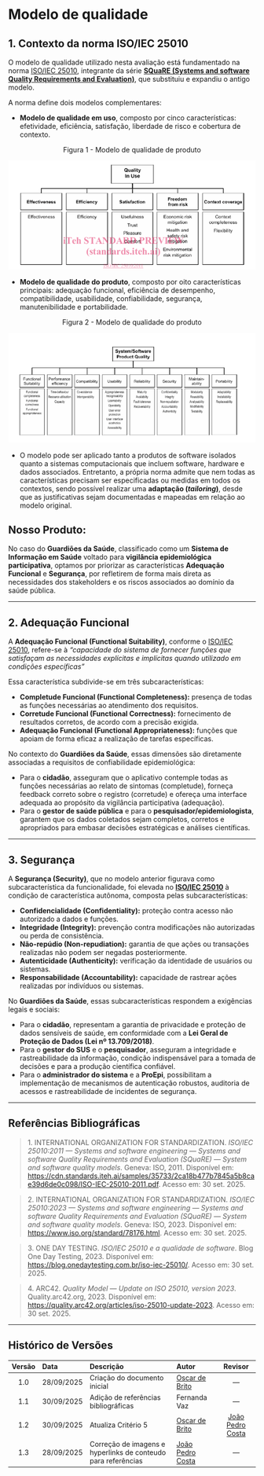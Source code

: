 # Modelo de qualidade

## 1. Contexto da norma ISO/IEC 25010

O modelo de qualidade utilizado nesta avaliação está fundamentado na norma [ISO/IEC 25010](https://cdn.standards.iteh.ai/samples/35733/2ca18b477b7845a5b8cae39d6de0c098/ISO-IEC-25010-2011.pdf), integrante da série **[SQuaRE (Systems and software Quality Requirements and Evaluation)](#ref2)**, que substituiu e expandiu o antigo modelo.  

A norma define dois modelos complementares:

- **Modelo de qualidade em uso**, composto por cinco características: efetividade, eficiência, satisfação, liberdade de risco e cobertura de contexto.  

<p align="center">
 Figura 1 -  Modelo de qualidade de produto
</p>

![](../../images/QIU.png)



- **Modelo de qualidade do produto**, composto por oito características principais: adequação funcional, eficiência de desempenho, compatibilidade, usabilidade, confiabilidade, segurança, manutenibilidade e portabilidade. 

<p align="center">
 Figura 2 - Modelo de qualidade do produto
</p>

![](../../images/SPQ.png)


- O modelo pode ser aplicado tanto a produtos de software isolados quanto a sistemas computacionais que incluem software, hardware e dados associados. Entretanto, a própria norma admite que nem todas as características precisam ser especificadas ou medidas em todos os contextos, sendo possível realizar uma **adaptação (*tailoring*)**, desde que as justificativas sejam documentadas e mapeadas em relação ao modelo original.


## Nosso Produto:

No caso do **Guardiões da Saúde**, classificado como um **Sistema de Informação em Saúde** voltado para **vigilância epidemiológica participativa**, optamos por priorizar as características **Adequação Funcional** e **Segurança**, por refletirem de forma mais direta as necessidades dos stakeholders e os riscos associados ao domínio da saúde pública.

---

## 2. Adequação Funcional

A **Adequação Funcional (Functional Suitability)**, conforme o [ISO/IEC 25010](#ref1), refere-se à *“capacidade do sistema de fornecer funções que satisfaçam as necessidades explícitas e implícitas quando utilizado em condições específicas”*

Essa característica subdivide-se em três subcaracterísticas:

- **Completude Funcional (Functional Completeness):** presença de todas as funções necessárias ao atendimento dos requisitos.  
- **Corretude Funcional (Functional Correctness):** fornecimento de resultados corretos, de acordo com a precisão exigida.  
- **Adequação Funcional (Functional Appropriateness):** funções que apoiam de forma eficaz a realização de tarefas específicas.  

No contexto do **Guardiões da Saúde**, essas dimensões são diretamente associadas a requisitos de confiabilidade epidemiológica:

- Para o **cidadão**, asseguram que o aplicativo contemple todas as funções necessárias ao relato de sintomas (completude), forneça feedback correto sobre o registro (corretude) e ofereça uma interface adequada ao propósito da vigilância participativa (adequação).  
- Para o **gestor de saúde pública** e para o **pesquisador/epidemiologista**, garantem que os dados coletados sejam completos, corretos e apropriados para embasar decisões estratégicas e análises científicas.  

---

## 3. Segurança

A **Segurança (Security)**, que no modelo anterior figurava como subcaracterística da funcionalidade, foi elevada no **[ISO/IEC 25010](#ref1)** à condição de característica autônoma, composta pelas subcaracterísticas:

- **Confidencialidade (Confidentiality):** proteção contra acesso não autorizado a dados e funções.  
- **Integridade (Integrity):** prevenção contra modificações não autorizadas ou perda de consistência.  
- **Não-repúdio (Non-repudiation):** garantia de que ações ou transações realizadas não podem ser negadas posteriormente.  
- **Autenticidade (Authenticity):** verificação da identidade de usuários ou sistemas.  
- **Responsabilidade (Accountability):** capacidade de rastrear ações realizadas por indivíduos ou sistemas.  

No **Guardiões da Saúde**, essas subcaracterísticas respondem a exigências legais e sociais:

- Para o **cidadão**, representam a garantia de privacidade e proteção de dados sensíveis de saúde, em conformidade com a **Lei Geral de Proteção de Dados (Lei nº 13.709/2018)**.  
- Para o **gestor do SUS** e o **pesquisador**, asseguram a integridade e rastreabilidade da informação, condição indispensável para a tomada de decisões e para a produção científica confiável.  
- Para o **administrador do sistema** e a **ProEpi**, possibilitam a implementação de mecanismos de autenticação robustos, auditoria de acessos e rastreabilidade de incidentes de segurança.  

---

## Referências Bibliográficas

> <a id="ref1"></a> 1. INTERNATIONAL ORGANIZATION FOR STANDARDIZATION. *ISO/IEC 25010:2011 — Systems and software engineering — Systems and software Quality Requirements and Evaluation (SQuaRE) — System and software quality models*. Geneva: ISO, 2011. Disponível em: <https://cdn.standards.iteh.ai/samples/35733/2ca18b477b7845a5b8cae39d6de0c098/ISO-IEC-25010-2011.pdf>. Acesso em: 30 set. 2025.  

> <a id="ref2"></a> 2. INTERNATIONAL ORGANIZATION FOR STANDARDIZATION. *ISO/IEC 25010:2023 — Systems and software engineering — Systems and software Quality Requirements and Evaluation (SQuaRE) — System and software quality models*. Geneva: ISO, 2023. Disponível em: <https://www.iso.org/standard/78176.html>. Acesso em: 30 set. 2025.  

> <a id="ref3"></a> 3. ONE DAY TESTING. *ISO/IEC 25010 e a qualidade de software*. Blog One Day Testing, 2023. Disponível em: <https://blog.onedaytesting.com.br/iso-iec-25010/>. Acesso em: 30 set. 2025.  

> <a id="ref4"></a> 4. ARC42. *Quality Model — Update on ISO 25010, version 2023*. Quality.arc42.org, 2023. Disponível em: <https://quality.arc42.org/articles/iso-25010-update-2023>. Acesso em: 30 set. 2025.  

---

## Histórico de Versões

| Versão | Data       | Descrição                          | Autor                                                         | Revisor |
|:------:|:-----------|:-----------------------------------|:--------------------------------------------------------------|:-------:|
| 1.0    | 28/09/2025 | Criação do documento inicial       | [Oscar de Brito](https://github.com/OscarDeBrito)             |   —     |
| 1.1    | 30/09/2025 | Adição de referências bibliográficas | Fernanda Vaz                                                  |   —     |
| 1.2    | 30/09/2025 | Atualiza Critério 5        | [Oscar de Brito](https://github.com/OscarDeBrito)             |   [João Pedro Costa](https://github.com/johnaopedro)   |
| 1.3    | 28/09/2025 | Correção de imagens e hyperlinks de conteudo para referências | [João Pedro Costa](https://github.com/johnaopedro) |   —    |
